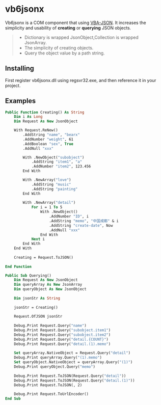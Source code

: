 # vb6jsonx

Vb6jsonx is a COM component that using [VBA-JSON][1]. It increases the simplicity and usability of **creating** or **querying** JSON objects.

> * Dictionary is wrapped JsonObject,Collection is wrapped JsonArray.
> * The simplicity of creating objects.
> * Query the object value by a path string.

## Installing

First register vb6jsonx.dll using regsvr32.exe, and then reference it in your project.

## Examples

```vb
Public Function Creating() As String
    Dim i As Long
    Dim Request As New JsonObject

    With Request.ReNew() 
        .AddString "name", "bearx"
        .AddNumber "weight", 61
        .AddBoolean "sex", True
        .AddNull "xxx"

        With .NewObject("subobject")
            .AddString "item1", "a"
            .AddNumber "item2", 123.456
        End With

        With .NewArray("love")
            .AddString "music"
            .AddString "painting"
        End With
        
        With .NewArray("detail")
            For i = 1 To 5
                With .NewObject()
                    .AddNumber "ID", i
                    .AddString "memo", "中国成都" & i
                    .AddString "create-date", Now
                    .AddNull "xxx"
                End With
            Next i
        End With
    End With
        
    Creating = Request.ToJSON()
    
End Function

Public Sub Querying()
    Dim Request As New JsonObject
    Dim queryArray As New JsonArray
    Dim queryObject As New JsonObject
    
    Dim jsonStr As String
    
    jsonStr = Creating()
    
    Request.OfJSON jsonStr
    
    Debug.Print Request.Query("name")
    Debug.Print Request.Query("subobject.item1")
    Debug.Print Request.Query("subobject.item2")
    Debug.Print Request.Query("detail.{COUNT}")
    Debug.Print Request.Query("detail.(1).memo")
    
    Set queryArray.NativeObject = Request.Query("detail")
    Debug.Print queryArray.Query("(1).memo")
    Set queryObject.NativeObject = queryArray.Query("(1)")
    Debug.Print queryObject.Query("memo")
    
    Debug.Print Request.ToJSON(Request.Query("detail"))
    Debug.Print Request.ToJSON(Request.Query("detail.(1)"))
    Debug.Print Request.ToJSON(, 2)
        
    Debug.Print Request.ToUrlEncoder()
End Sub
```

[1]:https://github.com/vba-tools/vba-json
